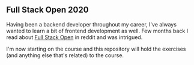 ## Full Stack Open 2020

Having been a backend developer throughout my career, I've always wanted to learn a bit of frontend development as well.
Few months back I read about [Full Stack Open](https://fullstackopen.com/en/) in reddit and was intrigued. 

I'm now starting on the course and this repository will hold the exercises (and anything else that's related) to the course.
